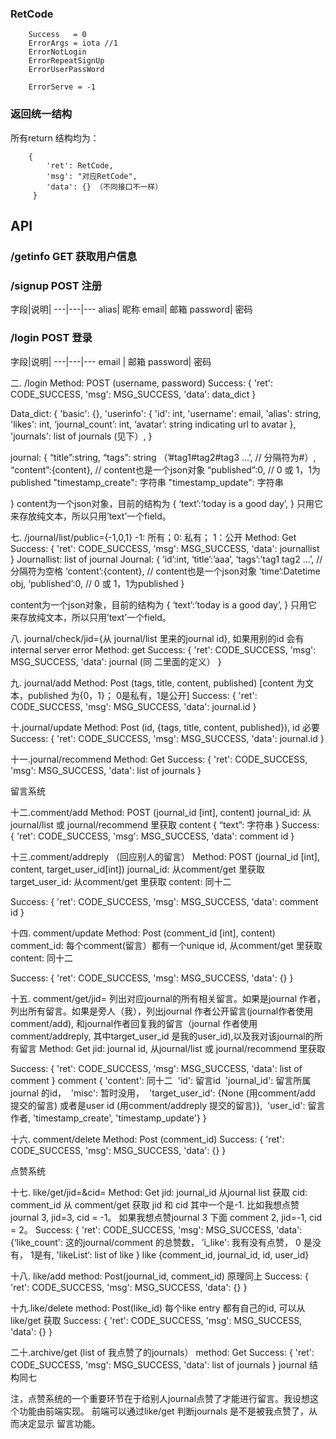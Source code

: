 ### RetCode

```
	Success   = 0
	ErrorArgs = iota //1
	ErrorNotLogin
	ErrorRepeatSignUp
	ErrorUserPassWord

	ErrorServe = -1
```

### 返回统一结构
所有return 结构均为：

```
	{
		'ret': RetCode,
		'msg': "对应RetCode",
		'data': {} （不同接口不一样）
	 }
```




## API

###  /getinfo GET 获取用户信息



###  /signup POST 注册

字段|说明|
---|---|---
alias| 昵称
email| 邮箱
password| 密码

###  /login POST 登录

字段|说明|
---|---|---
email | 邮箱
password| 密码



二. /login
Method: POST (username, password)
Success:
{
            'ret': CODE_SUCCESS,
            'msg': MSG_SUCCESS,
            'data': data_dict
          }

Data_dict: 
{
    'basic': {},
    'userinfo': {
      'id': int,
      'username': email,
      'alias': string,
      'likes': int,
      ‘journal_count’: int,
      ‘avatar’: string indicating url to avatar
    },
    'journals': list of journals (见下）, 
  }

journal:
{
“title”:string,
“tags”: string （’#tag1#tag2#tag3 ...’,  // 分隔符为#）,
“content”:{content},   // content也是一个json对象
“published”:0,  // 0 或 1，1为published
"timestamp_create": 字符串
"timestamp_update": 字符串

}
content为一个json对象，目前的结构为
{
‘text’:’today is a good day’, 
}
只用它来存放纯文本，所以只用’text’一个field。











七. /journal/list/public={-1,0,1} 
-1: 所有；0: 私有； 1：公开
Method: Get
Success:
{
      'ret': CODE_SUCCESS,
      'msg': MSG_SUCCESS,
      'data': journallist
    }
Journallist: list of journal
Journal:
{
‘id’:int,
‘title’:’aaa’,
‘tags’:’tag1 tag2 ...’,  // 分隔符为空格
‘content’:{content},   // content也是一个json对象
‘time’:Datetime obj,
‘published’:0,  // 0 或 1，1为published
}

content为一个json对象，目前的结构为
{
‘text’:’today is a good day’, 
}
只用它来存放纯文本，所以只用’text’一个field。


八. journal/check/jid={从 journal/list 里来的journal id}, 如果用别的id 会有internal server error
Method: get
Success:
{
        'ret': CODE_SUCCESS,
        'msg': MSG_SUCCESS,
        'data': journal (同 二里面的定义）
      }

九. journal/add
Method: Post (tags, title, content, published) [content 为文本，published 为{0，1}； 0是私有，1是公开]
Success:
{
        'ret': CODE_SUCCESS,
        'msg': MSG_SUCCESS,
        'data': journal.id
      }


十.journal/update
Method: Post (id, {tags, title, content, published}), id 必要
Success:
{
        'ret': CODE_SUCCESS,
        'msg': MSG_SUCCESS,
        'data': journal.id
      }

十一.journal/recommend
Method: Get
Success:
{
        'ret': CODE_SUCCESS,
        'msg': MSG_SUCCESS,
        'data': list of journals
 }

留言系统

十二.comment/add
Method: POST (journal_id [int], content)
journal_id: 从journal/list 或 journal/recommend 里获取
content {
	“text”: 字符串
}
Success:
{
        'ret': CODE_SUCCESS,
        'msg': MSG_SUCCESS,
        'data': comment id
 }

十三.comment/addreply （回应别人的留言）
Method: POST (journal_id [int], content, target_user_id[int])
journal_id: 从comment/get 里获取 
target_user_id: 从comment/get 里获取
content: 同十二
 
Success:
{
        'ret': CODE_SUCCESS,
        'msg': MSG_SUCCESS,
        'data': comment id
 }

十四. comment/update
Method: Post (comment_id [int], content)
comment_id: 每个comment(留言）都有一个unique id, 从comment/get 里获取 
content: 同十二

Success:
{
        'ret': CODE_SUCCESS,
        'msg': MSG_SUCCESS,
        'data': {}
 }


十五. comment/get/jid=<jid> 列出对应journal的所有相关留言。如果是journal 作者，列出所有留言。如果是旁人（我），列出journal 作者公开留言(journal作者使用comment/add), 和journal作者回复我的留言（journal 作者使用comment/addreply, 其中target_user_id 是我的user_id),以及我对该journal的所有留言
Method: Get
jid: journal id, 从journal/list 或 journal/recommend 里获取

Success:
{
        'ret': CODE_SUCCESS,
        'msg': MSG_SUCCESS,
        'data': list of comment
 }
comment {
'content': 同十二    	'id': 留言id    	'journal_id': 留言所属journal 的id，    	'misc': 暂时没用，    	'target_user_id': {None (用comment/add 提交的留言) 或者是user id (用comment/addreply 提交的留言)},    	'user_id': 留言作者,
'timestamp_create',
'timestamp_update'}
}


十六. comment/delete
Method: Post (comment_id)
Success:
{
        'ret': CODE_SUCCESS,
        'msg': MSG_SUCCESS,
        'data': {}
 }



点赞系统

十七. like/get/jid=<jid>&cid=<cid>
Method: Get
jid: journal_id 从journal list 获取
cid: comment_id 从 comment/get 获取
jid 和 cid 其中一个是-1. 比如我想点赞journal 3, jid=3, cid = -1。 如果我想点赞journal 3 下面 comment 2, jid=-1, cid = 2。
Success:
{
        'ret': CODE_SUCCESS,
        'msg': MSG_SUCCESS,
        'data': {‘like_count': 这的journal/comment 的总赞数，
’i_like': 我有没有点赞， 0 是没有， 1是有,
'likeList‘: list of like 
 }
like {comment_id, journal_id, id, user_id}

十八. like/add
method: Post(journal_id, comment_id) 原理同上
Success:
{
        'ret': CODE_SUCCESS,
        'msg': MSG_SUCCESS,
        'data': {}
 }

十九.like/delete
method: Post(like_id) 每个like entry 都有自己的id, 可以从like/get 获取
Success:
{
        'ret': CODE_SUCCESS,
        'msg': MSG_SUCCESS,
        'data': {}
 }

二十.archive/get (list of 我点赞了的journals）
method: Get
Success:
{
        'ret': CODE_SUCCESS,
        'msg': MSG_SUCCESS,
        'data': list of journals
 }
journal 结构同七

注，点赞系统的一个重要环节在于给别人journal点赞了才能进行留言。我设想这个功能由前端实现。 前端可以通过like/get 判断journals 是不是被我点赞了，从而决定显示 留言功能。






